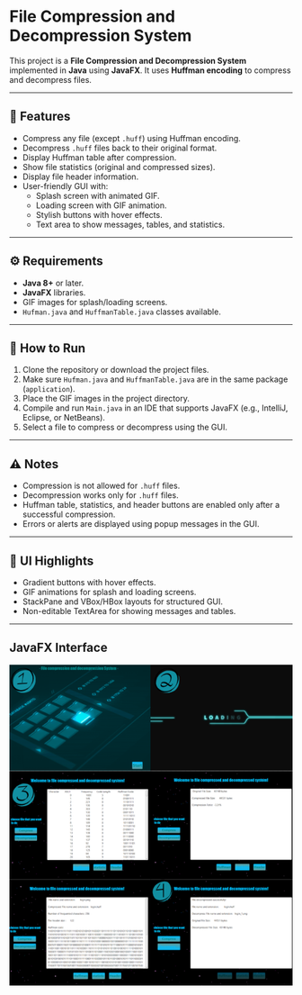# File Compression and Decompression System 

This project is a **File Compression and Decompression System** implemented in **Java** using **JavaFX**. It uses **Huffman encoding** to compress and decompress files.

---

## 📌 Features
- Compress any file (except `.huff`) using Huffman encoding.
- Decompress `.huff` files back to their original format.
- Display Huffman table after compression.
- Show file statistics (original and compressed sizes).
- Display file header information.
- User-friendly GUI with:
  - Splash screen with animated GIF.
  - Loading screen with GIF animation.
  - Stylish buttons with hover effects.
  - Text area to show messages, tables, and statistics.

---

## ⚙️ Requirements
- **Java 8+** or later.
- **JavaFX** libraries.
- GIF images for splash/loading screens.
- `Hufman.java` and `HuffmanTable.java` classes available.

---

## 🚀 How to Run
1. Clone the repository or download the project files.
2. Make sure `Hufman.java` and `HuffmanTable.java` are in the same package (`application`).
3. Place the GIF images in the project directory.
4. Compile and run `Main.java` in an IDE that supports JavaFX (e.g., IntelliJ, Eclipse, or NetBeans).
5. Select a file to compress or decompress using the GUI.

---

## ⚠️ Notes
- Compression is not allowed for `.huff` files.
- Decompression works only for `.huff` files.
- Huffman table, statistics, and header buttons are enabled only after a successful compression.
- Errors or alerts are displayed using popup messages in the GUI.

---

## 🎨 UI Highlights
- Gradient buttons with hover effects.
- GIF animations for splash and loading screens.
- StackPane and VBox/HBox layouts for structured GUI.
- Non-editable TextArea for showing messages and tables.

---

## JavaFX Interface

![App Interface](ui.png)
